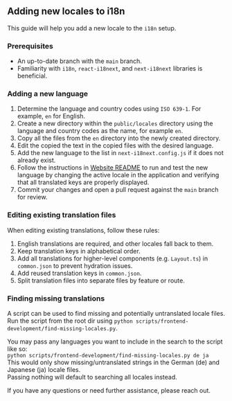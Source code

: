 ## Adding new locales to i18n

This guide will help you add a new locale to the `i18n` setup.

### Prerequisites

- An up-to-date branch with the `main` branch.
- Familiarity with `i18n`, `react-i18next`, and `next-i18next` libraries is
  beneficial.

### Adding a new language

1. Determine the language and country codes using `ISO 639-1`. For example, `en`
   for English.
1. Create a new directory within the `public/locales` directory using the
   language and country codes as the name, for example `en`.
1. Copy all the files from the `en` directory into the newly created directory.
1. Edit the copied the text in the copied files with the desired language.
1. Add the new language to the list in `next-i18next.config.js` if it does not
   already exist.
1. Follow the instructions in
   [Website README](<[README.md](../../../website/README.md)>) to run and test
   the new language by changing the active locale in the application and
   verifying that all translated keys are properly displayed.
1. Commit your changes and open a pull request against the `main` branch for
   review.

### Editing existing translation files

When editing existing translations, follow these rules:

1. English translations are required, and other locales fall back to them.
1. Keep translation keys in alphabetical order.
1. Add all translations for higher-level components (e.g. `Layout.ts`) in
   `common.json` to prevent hydration issues.
1. Add reused translation keys in `common.json`.
1. Split translation files into separate files by feature or route.

### Finding missing translations

A script can be used to find missing and potentially untranslated locale files.
Run the script from the root dir using
`python scripts/frontend-development/find-missing-locales.py`.

You may pass any languages you want to include in the search to the script like
so:\
`python scripts/frontend-development/find-missing-locales.py de ja`\
This would only show missing/untranslated strings in the German (de) and
Japanese (ja) locale files.\
Passing nothing will default to searching all locales instead.

If you have any questions or need further assistance, please reach out.

